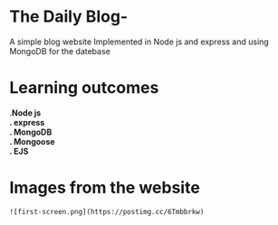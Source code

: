 # The Daily Blog-

A simple blog website Implemented in Node js and express and using MongoDB for the datebase

# Learning outcomes
  .**Node js\
  . express\
  . MongoDB\
  . Mongoose\
  . EJS**
  
  # Images from the website
     
    ![first-screen.png](https://postimg.cc/6Tmbbrkw)
